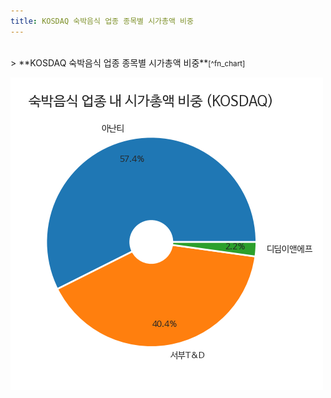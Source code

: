 ```yaml
---
title: KOSDAQ 숙박음식 업종 종목별 시가총액 비중
---
```

<br>
> **KOSDAQ 숙박음식 업종 종목별 시가총액 비중<a id="pie"></a>**<small>[^fn_chart]</small>

![294090](images/kosdaq_업종_숙박음식_종목.png)